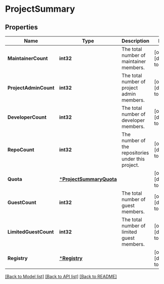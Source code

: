 # ProjectSummary

## Properties
Name | Type | Description | Notes
------------ | ------------- | ------------- | -------------
**MaintainerCount** | **int32** | The total number of maintainer members. | [optional] [default to null]
**ProjectAdminCount** | **int32** | The total number of project admin members. | [optional] [default to null]
**DeveloperCount** | **int32** | The total number of developer members. | [optional] [default to null]
**RepoCount** | **int32** | The number of the repositories under this project. | [optional] [default to null]
**Quota** | [***ProjectSummaryQuota**](ProjectSummaryQuota.md) |  | [optional] [default to null]
**GuestCount** | **int32** | The total number of guest members. | [optional] [default to null]
**LimitedGuestCount** | **int32** | The total number of limited guest members. | [optional] [default to null]
**Registry** | [***Registry**](Registry.md) |  | [optional] [default to null]

[[Back to Model list]](../README.md#documentation-for-models) [[Back to API list]](../README.md#documentation-for-api-endpoints) [[Back to README]](../README.md)


